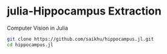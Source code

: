 # julia-Hippocampus Extraction
Computer Vision in Julia 

``` bash
git clone https://github.com/saikhu/hippocampus.jl.git
cd hippocampus.jl
```
